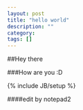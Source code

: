 ```yaml
---
layout: post
title: "hello world"
description: ""
category: 
tags: []
---
```

##Hey there

###How are you :D

{% include JB/setup %}

####edit by notepad2
